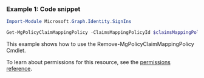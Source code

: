 ### Example 1: Code snippet

```powershellImport-Module Microsoft.Graph.Identity.SignIns

Get-MgPolicyClaimMappingPolicy -ClaimsMappingPolicyId $claimsMappingPolicyId
```
This example shows how to use the Remove-MgPolicyClaimMappingPolicy Cmdlet.
To learn about permissions for this resource, see the [permissions reference](/graph/permissions-reference).

